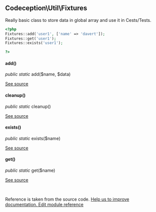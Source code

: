 
## Codeception\Util\Fixtures



Really basic class to store data in global array and use it in Cests/Tests.

```php
<?php
Fixtures::add('user1', ['name' => 'davert']);
Fixtures::get('user1');
Fixtures::exists('user1');

?>
```



#### add()

 *public static* add($name, $data) 

[See source](https://github.com/Codeception/Codeception/blob/2.3/src/Codeception/Util/Fixtures.php#L21)

#### cleanup()

 *public static* cleanup() 

[See source](https://github.com/Codeception/Codeception/blob/2.3/src/Codeception/Util/Fixtures.php#L35)

#### exists()

 *public static* exists($name) 

[See source](https://github.com/Codeception/Codeception/blob/2.3/src/Codeception/Util/Fixtures.php#L40)

#### get()

 *public static* get($name) 

[See source](https://github.com/Codeception/Codeception/blob/2.3/src/Codeception/Util/Fixtures.php#L26)

<p>&nbsp;</p><div class="alert alert-warning">Reference is taken from the source code. <a href="https://github.com/Codeception/Codeception/blob/2.3/src//Codeception/Util/Fixtures.php">Help us to improve documentation. Edit module reference</a></div>
